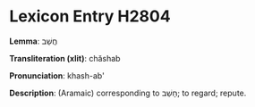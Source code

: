 # Lexicon Entry H2804

**Lemma**: חֲשַׁב

**Transliteration (xlit)**: chăshab

**Pronunciation**: khash-ab'

**Description**:
(Aramaic) corresponding to חָשַׁב; to regard; repute.
